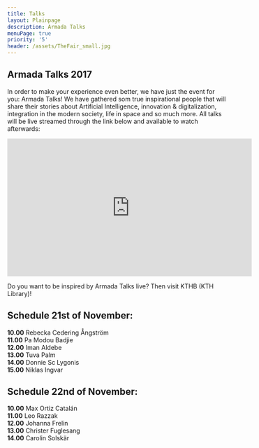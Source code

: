 ```yaml
---
title: Talks
layout: Plainpage
description: Armada Talks
menuPage: true
priority: '5'
header: /assets/TheFair_small.jpg
---
```

## Armada Talks 2017

In order to make your experience even better, we have just the event for you: Armada Talks! We have gathered som true inspirational people that will share their stories about Artificial Intelligence, innovation & digitalization, integration in the modern society, life in space and so much more. All talks will be live streamed through the link below and available to watch afterwards:

<div class="youtube-movie">

<iframe width="560" height="315" src="https://www.youtube.com/embed/cmiXciY7anM" frameborder="0" allowfullscreen></iframe></div>

Do you want to be inspired by Armada Talks live? Then visit KTHB (KTH Library)!

## Schedule 21st of November:

**10.00** Rebecka Cedering Ångström\
**11.00** Pa Modou Badjie\
**12.00** Iman Aldebe\
**13.00** Tuva Palm\
**14.00** Donnie Sc Lygonis\
**15.00** Niklas Ingvar

## Schedule 22nd of November:

**10.00** Max Ortiz Catalán\
**11.00** Leo Razzak\
**12.00** Johanna Frelin\
**13.00** Christer Fuglesang\
**14.00** Carolin Solskär
